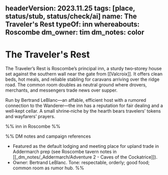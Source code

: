 headerVersion: 2023.11.25
tags: [place, status/stub, status/check/ai]
name: The Traveler's Rest
typeOf: inn
whereabouts: Roscombe
dm_owner: tim
dm_notes: color
---

# The Traveler's Rest
The Traveler’s Rest is Roscombe’s principal inn, a sturdy two‑storey house set against the southern wall near the gate from [[Valcroix]]. It offers clean beds, hot meals, and reliable stabling for caravans arriving over the ridge road. The common room doubles as neutral ground where drovers, merchants, and messengers trade news over supper.

Run by Bertrand LeBlanc—an affable, efficient host with a rumored connection to the Wanderer—the inn has a reputation for fair dealing and a well‑kept cellar. A small shrine‑niche by the hearth bears travelers’ tokens and wayfarers’ prayers.

%% inn in Roscombe %%

%%
DM notes and campaign references
- Featured as the default lodging and meeting place for upland trade in Addermarch prep (see Roscombe tavern notes in [[_dm_notes/_Addermarch/Adventure 2 - Caves of the Cockatrice]]).
- Owner: Bertrand LeBlanc. Tone: respectable, orderly; good food; common room as rumor hub.
%%
